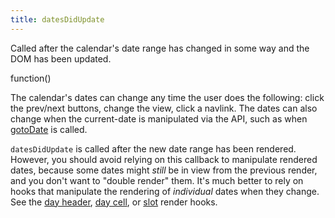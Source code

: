 ```yaml
---
title: datesDidUpdate
---
```


Called after the calendar's date range has changed in some way and the DOM has been updated.

<div class='spec' markdown='1'>
function()
</div>

The calendar's dates can change any time the user does the following: click the prev/next buttons, change the view, click a navlink. The dates can also change when the current-date is manipulated via the API, such as when [gotoDate](gotoDate) is called.

`datesDidUpdate` is called after the new date range has been rendered. However, you should avoid relying on this callback to manipulate rendered dates, because some dates might *still* be in view from the previous render, and you don't want to "double render" them. It's much better to rely on hooks that manipulate the rendering of *individual* dates when they change. See the [day header](day-header-render-hooks), [day cell](day-cell-render-hooks), or [slot](slot-render-hooks) render hooks.
